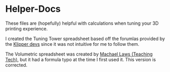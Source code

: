 # Helper-Docs

These files are (hopefully) helpful with calculations when tuning your 3D printing experience.

I created the Tuning Tower spreadsheet based off the forumlas provided by the [Klipper devs](https://github.com/KevinOConnor/klipper) since
it was not intuitive for me to follow them.

The Volumetric spreadsheet was created by [Machael Laws (Teaching Tech)](https://teachingtechyt.github.io/), but it had a formula typo at the time
I first used it. This version is corrected.
